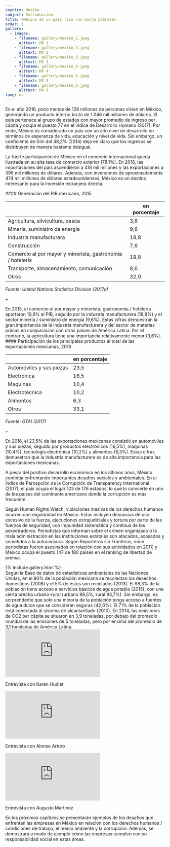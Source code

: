 ```yaml
---
country: Mexiko
subject: Introducción
title: «México es un país rico con mucha pobreza»
order: 1
gallery:
  - images:
    - filename: gallery/mexiko_1.jpeg
      alttext: MX 1
    - filename: gallery/mexiko_2.jpeg
      alttext: MX 2
    - filename: gallery/mexiko_3.jpeg
      alttext: MX 3
    - filename: gallery/mexiko_4.jpeg
      alttext: MX 4
    - filename: gallery/mexiko_5.jpeg
      alttext: MX 5
    - filename: gallery/mexiko_6.jpeg
      alttext: MX 6
lang: es
---
```

<!-- Text mit Sidestory rechts -->
<div class="has-sidestories-right grid" markdown="1">

<div class="content" markdown="1">
En el año 2016, poco menos de 128 millones de personas vivían en México, generando un producto interno bruto de 1.046 mil millones de dólares. El país pertenece al grupo de estados con mayor promedio de ingreso per cápita y ocupa el puesto 77 en el Índice de Desarrollo Humano (2017). Por ende, México es considerado un país con un alto nivel de desarrollo en términos de esperanza de vida, educación y nivel de vida. Sin embargo, un coeficiente de Gini del 48,2% (2014) deja en claro que los ingresos se distribuyen de manera bastante desigual.

La fuerte participación de México en el comercio internacional queda ilustrada en su alta tasa de comercio exterior (78.1%). En 2016, las importaciones del país ascendieron a 418 mil millones y las exportaciones a 399 mil millones de dólares. Además, con inversiones de aproximadamente 474 mil millones de dólares estadounidenses, México es un destino interesante para la inversión extranjera directa.
</div>

<div class="sidestory sidestory-right" markdown="1">
#### Generación del PIB mexicano, 2015

 &nbsp; | en porcentaje
 --- | ---
Agricultura, silvicultura, pesca | 3,6
Minería, suministro de energía | 9,6
Industria manufacturera | 18,8
Construcción | 7,6
Comercio al por mayor y minorista, gastronomía / hotelería | 19,8
Transporte, almacenamiento, comunicación | 8,6
Otros | 32,0

_Fuente: United Nations Statistics Division (2017a)_
<p class="sidestory-toggle"><span>+</span></p>
</div>

<div class="overlay sidestory-right-content content">
<div class="ss-content" markdown="1">
En 2015, el comercio al por mayor y minorista, gastronomía / hotelería aportaron 19,8% al PIB, seguido por la industria manufacturera (18,8%) y el sector minería / suministro de energía (9,6%). Estas cifras demuestran la gran importancia de la industria manufacturera y del sector de materias primas en comparación con otros países de América Latina. Por el contrario, la agricultura tiene una importancia relativamente menor (3,6%).
</div>
</div>

</div>


<!-- Text mit Sidestory links -->
<div class="has-sidestories-left grid" markdown="1">

<div class="sidestory sidestory-left" markdown="1">
#### Participación de los principales productos al total de las exportaciones mexicanas, 2016

 &nbsp; | en porcentaje
--- | ---
Automóviles y sus piezas | 23,5
Electrónica | 16,5
Maquinas | 10,4
Electrotécnica | 10,2
Alimentos | 6,3
Otros | 33,1

_Fuente: GTAI (2017)_

<p class="sidestory-toggle"><span>+</span></p>
</div>

<div class="overlay sidestory-left-content content">
<div class="ss-content">
<p>En 2016,  el 23,5% de las exportaciones mexicanas consistió en automóviles y sus piezas,   seguido por productos electrónicos  (16,5%), máquinas (10,4%), tecnología electrónica (10,2%) y alimentos (6,3%). Estas cifras demuestran que la industria manufacturera es de alta importancia para las exportaciones mexicanas.</p>
</div>
</div>

<div class="content" markdown="1">

A pesar del positivo desarrollo económico en los últimos años, México continúa enfrentando importantes desafíos sociales y ambientales. En el Índice de Percepción de la Corrupción de Transparency International (2017), el país ocupa el lugar 123 de 176 estados, lo que lo convierte en uno de los países del continente americano donde la corrupción es más frecuente.

Según Human Rights Watch, violaciones masivas de los derechos humanos ocurren con regularidad en México. Estas incluyen denuncias de uso excesivo de la fuerza, ejecuciones extrajudiciales y tortura por parte de las fuerzas de seguridad, con impunidad sistemática y continua de los perpetradores. Periodistas que informan sobre el crimen organizado o la mala administración en las instituciones estatales son atacados, acosados y sometidos a la autocensura. Según Reporteros sin Fronteras, once periodistas fueron asesinados en relación con sus actividades en 2017, y México ocupa el puesto 147 de 180 países en el ranking de libertad de prensa.
</div>

</div>


<div class="media-wrapper">
{% include gallery.html %}
</div>

<div class="content" markdown="1">
Según la Base de datos de estadísticas ambientales de las Naciones Unidas, en el 90% de la población mexicana se recolectan los desechos domésticos (2006) y el 5% de éstos son reciclados (2013). El 98,3% de la población tiene acceso a servicios básicos de agua potable (2015), con una cierta brecha urbano-rural (urbano 99,5%, rural 93,7%). Sin embargo, es sorprendente que solo una minoría de la población tenga acceso a fuentes de agua dulce que se consideran seguras (42,6%). El 71% de la población está conectada al sistema de alcantarillado (2010). En 2014, las emisiones de CO2 per cápita se situaron en 3,9 toneladas, por debajo del promedio mundial de las emisiones de 5 toneladas, pero por encima del promedio de 3,1 toneladas de América Latina.
</div>

<div class="media-wrapper country-videos">
	<div class="country-video">
		<iframe src="https://tube.switch.ch/embed/606ae622" frameborder="0" webkitallowfullscreen mozallowfullscreen allowfullscreen></iframe>
		<p>Entrevista con Karen Hudlet</p>
	</div>
	<div class="country-video">
		<iframe src="https://tube.switch.ch/embed/7084b69b" frameborder="0" webkitallowfullscreen mozallowfullscreen allowfullscreen></iframe>
		<p>Entrevista con Alonso Arturo</p>
	</div>
	<div class="country-video">
		<iframe src="https://tube.switch.ch/embed/26425459" frameborder="0" webkitallowfullscreen mozallowfullscreen allowfullscreen></iframe>
		<p>Entrevista con Augusto Martinez</p>
	</div>
</div>

<div class="content" markdown="1">
En los próximos capítulos se presentarán ejemplos de los desafíos que enfrentan las empresas en México en relación con los derechos humanos / condiciones de trabajo, el medio ambiente y la corrupción. Además, se demostrará a modo de ejemplo cómo las empresas cumplen con su responsabilidad social en estas áreas.
</div>
